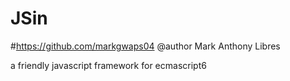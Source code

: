 # JSin
#https://github.com/markgwaps04
@author Mark Anthony Libres

a friendly javascript framework for ecmascript6

